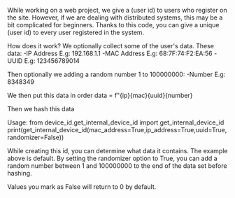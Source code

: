 While working on a web project, we give a (user id) to users who register on the site. However, if we are dealing with distributed systems, this may be a bit complicated for beginners. Thanks to this code, you can give a unique (user id) to every user registered in the system.

How does it work?
We optionally collect some of the user's data. These data:
-IP Address E.g:   192.168.1.1
-MAC Address E.g:   68:7F:74:F2:EA:56
-UUID E.g:    123456789014

Then optionally we adding a random number 1 to 100000000:
-Number E.g:  8348349

We then put this data in order
data = f"{ip}{mac}{uuid}{number}

Then we hash this data


Usage:
from device_id.get_internal_device_id import get_internal_device_id
print(get_internal_device_id(mac_address=True,ip_address=True,uuid=True,randomizer=False))

While creating this id, you can determine what data it contains. The example above is default. By setting the randomizer option to True, you can add a random number between 1 and 100000000 to the end of the data set before hashing.

Values ​​you mark as False will return to 0 by default.
